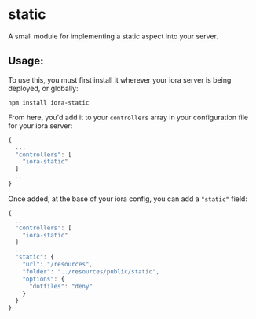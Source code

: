 # static
A small module for implementing a static aspect into your server.

## Usage:
To use this, you must first install it wherever your iora server is being deployed, or globally:

```
npm install iora-static
```

From here, you'd add it to your `controllers` array in your configuration file for your iora server:

```javascript
{
  ...
  "controllers": [
    "iora-static"
  ]
  ...
}
```

Once added, at the base of your iora config, you can add a `"static"` field:

```javascript
{
  ...
  "controllers": [
    "iora-static"
  ]
  ...
  "static": {
    "url": "/resources",
    "folder": "../resources/public/static",
    "options": {
      "dotfiles": "deny"
    }
  }
}
```
